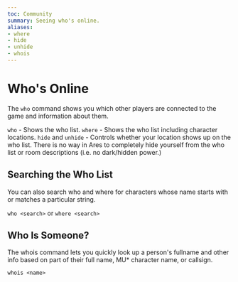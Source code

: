 ```yaml
---
toc: Community
summary: Seeing who's online.
aliases:
- where
- hide
- unhide
- whois
---
```

# Who's Online

The `who` command shows you which other players are connected to the game and information about them.

`who` - Shows the who list.
`where` - Shows the who list including character locations.
`hide` and `unhide` - Controls whether your location shows up on the who list.
      There is no way in Ares to completely hide yourself from the who list or room
      descriptions (i.e. no dark/hidden power.)

## Searching the Who List

You can also search who and where for characters whose name starts with or matches a particular string.

`who <search>` or `where <search>`

## Who Is Someone?

The whois command lets you quickly look up a person's fullname and other info based on part of their full name, MU* character name, or callsign. 

`whois <name>`